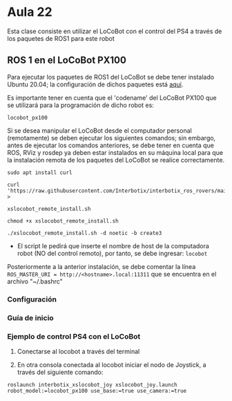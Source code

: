 <h1>Aula 22</h1>

Esta clase consiste en utilizar el LoCoBot con el control del PS4 a través de los paquetes de ROS1 para este robot

<h2>ROS 1 en el LoCoBot PX100</h2>

Para ejecutar los paquetes de ROS1 del LoCoBot se debe tener instalado Ubuntu 20.04; la configuración de dichos paquetes está <a href="https://docs.trossenrobotics.com/interbotix_xslocobots_docs/ros_interface/ros1.html">aquí</a>.

Es importante tener en cuenta que el 'codename' del LoCoBot PX100 que se utilizará para la programación de dicho robot es: 

```
locobot_px100
```

Si se desea manipular el LoCoBot desde el computador personal (remotamente) se deben ejecutar los siguientes comandos; sin embargo, antes de ejecutar los comandos anteriores, se debe tener en cuenta que ROS, RViz y rosdep ya deben estar instalados en su máquina local para que la instalación remota de los paquetes del LoCoBot se realice correctamente.

```
sudo apt install curl

curl 'https://raw.githubusercontent.com/Interbotix/interbotix_ros_rovers/main/interbotix_ros_xslocobots/install/xslocobot_remote_install.sh' > 

xslocobot_remote_install.sh

chmod +x xslocobot_remote_install.sh

./xslocobot_remote_install.sh -d noetic -b create3
```

* El script le pedirá que inserte el nombre de host de la computadora robot (NO del control remoto), por tanto, se debe ingresar: `locobot`

Posteriormente a la anterior instalación, se debe comentar la línea `ROS_MASTER_URI = http://<hostname>.local:11311` que se encuentra en el archivo "~/.bashrc"




<h3>Configuración</h3>



<h3>Guía de inicio</h3>


<h3>Ejemplo de control PS4 con el LoCoBot</h3>

1. Conectarse al locobot a través del terminal

2. En otra consola conectada al locobot iniciar el nodo de Joystick, a través del siguiente comando:

```
roslaunch interbotix_xslocobot_joy xslocobot_joy.launch robot_model:=locobot_px100 use_base:=true use_camera:=true
```
